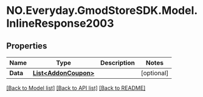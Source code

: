 # NO.Everyday.GmodStoreSDK.Model.InlineResponse2003
## Properties

Name | Type | Description | Notes
------------ | ------------- | ------------- | -------------
**Data** | [**List&lt;AddonCoupon&gt;**](AddonCoupon.md) |  | [optional] 

[[Back to Model list]](../README.md#documentation-for-models) [[Back to API list]](../README.md#documentation-for-api-endpoints) [[Back to README]](../README.md)


